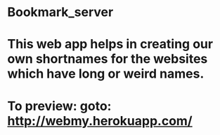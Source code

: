 # Bookmark_server

# This web app helps in creating our own shortnames for the websites which have long or weird names.

# To preview: goto:  http://webmy.herokuapp.com/ 
    
